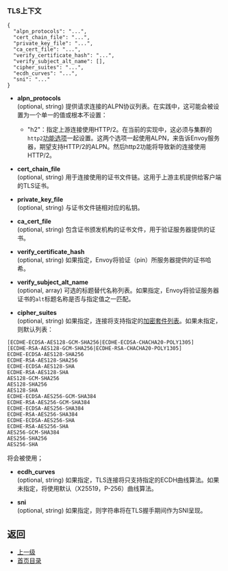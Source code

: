 ### TLS上下文

```
{
  "alpn_protocols": "...",
  "cert_chain_file": "...",
  "private_key_file": "...",
  "ca_cert_file": "...",
  "verify_certificate_hash": "...",
  "verify_subject_alt_name": [],
  "cipher_suites": "...",
  "ecdh_curves": "...",
  "sni": "..."
}
```

- **alpn_protocols**<br />
	(optional, string) 提供请求连接的ALPN协议列表。在实践中，这可能会被设置为一个单一的值或根本不设置：

    - "h2"：指定上游连接使用HTTP/2。在当前的实现中，这必须与集群的`http2`[功能选项](../Cluster.md#features)一起设置。这两个选项一起使用ALPN，来告诉Envoy服务器，期望支持HTTP/2的ALPN。然后http2功能将导致新的连接使用HTTP/2。

- **cert_chain_file**<br />
	(optional, string) 用于连接使用的证书文件链。这用于上游主机提供给客户端的TLS证书。

- **private_key_file**<br />
	(optional, string) 与证书文件链相对应的私钥。

- **ca_cert_file**<br />
	(optional, string) 包含证书颁发机构的证书文件，用于验证服务器提供的证书。

- **verify_certificate_hash**<br />
	(optional, string) 如果指定，Envoy将验证（pin）所服务器提供的证书哈希。

- **verify_subject_alt_name**<br />
	(optional, array) 可选的标题替代名称列表。如果指定，Envoy将验证服务器证书的`alt`标题名称是否与指定值之一匹配。

- **cipher_suites**<br />
	(optional, string) 如果指定，连接将支持指定的[加密套件列表](https://commondatastorage.googleapis.com/chromium-boringssl-docs/ssl.h.html#Cipher-suite-configuration)。如果未指定，则默认列表：

```
[ECDHE-ECDSA-AES128-GCM-SHA256|ECDHE-ECDSA-CHACHA20-POLY1305]
[ECDHE-RSA-AES128-GCM-SHA256|ECDHE-RSA-CHACHA20-POLY1305]
ECDHE-ECDSA-AES128-SHA256
ECDHE-RSA-AES128-SHA256
ECDHE-ECDSA-AES128-SHA
ECDHE-RSA-AES128-SHA
AES128-GCM-SHA256
AES128-SHA256
AES128-SHA
ECDHE-ECDSA-AES256-GCM-SHA384
ECDHE-RSA-AES256-GCM-SHA384
ECDHE-ECDSA-AES256-SHA384
ECDHE-RSA-AES256-SHA384
ECDHE-ECDSA-AES256-SHA
ECDHE-RSA-AES256-SHA
AES256-GCM-SHA384
AES256-SHA256
AES256-SHA
```

将会被使用；

- **ecdh_curves**<br />
	(optional, string) 如果指定，TLS连接将只支持指定的ECDH曲线算法。如果未指定，将使用默认（X25519，P-256）曲线算法。

- **sni**<br />
	(optional, string) 如果指定，则字符串将在TLS握手期间作为SNI呈现。


## 返回
- [上一级](../Cluster.md)
- [首页目录](../../../README.md)
